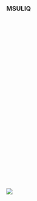 <div style="width: 100%; height: 0; padding-bottom: 100%; position: relative;">
  <img src="https://media3.giphy.com/media/v1.Y2lkPTc5MGI3NjExYWhubDNqaDg1M2RodXA3azJsN2RzemtjcjhrMHlidHI4amlhYWRpeCZlcD12MV9pbnRlcm5hbF9naWZfYnlfaWQmY3Q9Zw/jaOXKCxtBPLieRLI0c/giphy.gif" width="100%" height="20%" style="position: relative;" frameBorder="0" class="giphy-embed" allowFullScreen />

  ### MSULIQ
</div>

<img src="https://user-images.githubusercontent.com/74038190/212284136-03988914-d899-44b4-b1d9-4eeccf656e44.gif"/>
